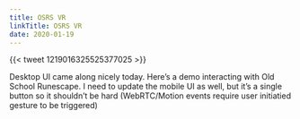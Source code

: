 ```yaml
---
title: OSRS VR
linkTitle: OSRS VR
date: 2020-01-19
---
```


{{< tweet 1219016325525377025 >}}

Desktop UI came along nicely today. Here’s a demo interacting with Old School Runescape. I need to update the mobile UI as well, but it’s a single button so it shouldn’t be hard (WebRTC/Motion events require user initiatied gesture to be triggered)
